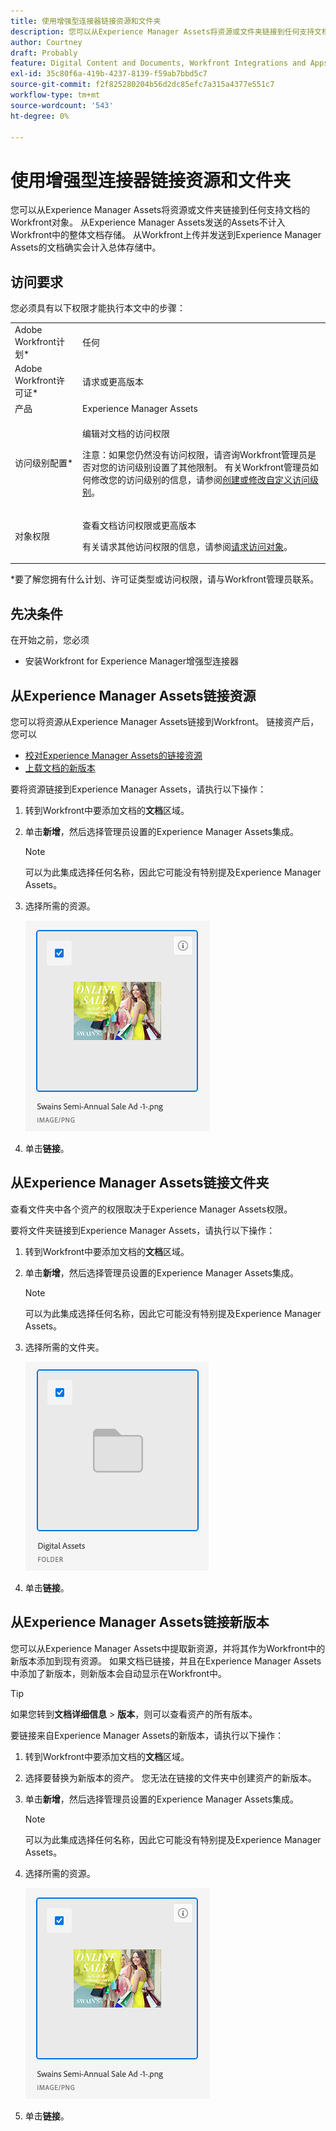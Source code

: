 ```yaml
---
title: 使用增强型连接器链接资源和文件夹
description: 您可以从Experience Manager Assets将资源或文件夹链接到任何支持文档的Workfront对象。
author: Courtney
draft: Probably
feature: Digital Content and Documents, Workfront Integrations and Apps
exl-id: 35c80f6a-419b-4237-8139-f59ab7bbd5c7
source-git-commit: f2f825280204b56d2dc85efc7a315a4377e551c7
workflow-type: tm+mt
source-wordcount: '543'
ht-degree: 0%

---
```


# 使用增强型连接器链接资源和文件夹

您可以从Experience Manager Assets将资源或文件夹链接到任何支持文档的Workfront对象。 从Experience Manager Assets发送的Assets不计入Workfront中的整体文档存储。 从Workfront上传并发送到Experience Manager Assets的文档确实会计入总体存储中。

## 访问要求

您必须具有以下权限才能执行本文中的步骤：

<table style="table-layout:auto"> 
 <col> 
 <col> 
 <tbody> 
  <tr> 
   <td role="rowheader">Adobe Workfront计划*</td> 
   <td> <p>任何</p> </td> 
  </tr> 
  <tr> 
   <td role="rowheader">Adobe Workfront许可证*</td> 
   <td> <p>请求或更高版本</p> </td> 
  </tr> 
  <tr> 
   <td role="rowheader">产品</td> 
   <td>Experience Manager Assets </td> 
  </tr> 
  <tr> 
   <td role="rowheader">访问级别配置*</td> 
   <td> <p>编辑对文档的访问权限</p> <p>注意：如果您仍然没有访问权限，请咨询Workfront管理员是否对您的访问级别设置了其他限制。 有关Workfront管理员如何修改您的访问级别的信息，请参阅<a href="../../../administration-and-setup/add-users/configure-and-grant-access/create-modify-access-levels.md" class="MCXref xref">创建或修改自定义访问级别</a>。</p> </td> 
  </tr> 
  <tr> 
   <td role="rowheader">对象权限</td> 
   <td> <p>查看文档访问权限或更高版本</p> <p>有关请求其他访问权限的信息，请参阅<a href="../../../workfront-basics/grant-and-request-access-to-objects/request-access.md" class="MCXref xref">请求访问对象</a>。</p> </td> 
  </tr> 
 </tbody> 
</table>

&#42;要了解您拥有什么计划、许可证类型或访问权限，请与Workfront管理员联系。

## 先决条件

在开始之前，您必须

* 安装Workfront for Experience Manager增强型连接器

## 从Experience Manager Assets链接资源

您可以将资源从Experience Manager Assets链接到Workfront。 链接资产后，您可以

* [校对Experience Manager Assets的链接资源](../../../documents/workfront-and-experience-manager-integrations/workfront-for-experience-manager-enhanced-connector/enhanced-connector-proof-asset.md)
* [上载文档的新版本](../../../documents/managing-documents/upload-new-document-version.md)

要将资源链接到Experience Manager Assets，请执行以下操作：

1. 转到Workfront中要添加文档的&#x200B;**文档**&#x200B;区域。
1. 单击&#x200B;**新增**，然后选择管理员设置的Experience Manager Assets集成。

   >[!NOTE]
   >
   >可以为此集成选择任何名称，因此它可能没有特别提及Experience Manager Assets。

1. 选择所需的资源。

   ![](assets/select-an-asset.png)

1. 单击&#x200B;**链接**。

## 从Experience Manager Assets链接文件夹

查看文件夹中各个资产的权限取决于Experience Manager Assets权限。

要将文件夹链接到Experience Manager Assets，请执行以下操作：

1. 转到Workfront中要添加文档的&#x200B;**文档**&#x200B;区域。
1. 单击&#x200B;**新增**，然后选择管理员设置的Experience Manager Assets集成。

   >[!NOTE]
   >
   >可以为此集成选择任何名称，因此它可能没有特别提及Experience Manager Assets。

1. 选择所需的文件夹。

   ![](assets/select-a-folder.png)

1. 单击&#x200B;**链接**。

## 从Experience Manager Assets链接新版本

您可以从Experience Manager Assets中提取新资源，并将其作为Workfront中的新版本添加到现有资源。 如果文档已链接，并且在Experience Manager Assets中添加了新版本，则新版本会自动显示在Workfront中。

>[!TIP]
>
>如果您转到&#x200B;**文档详细信息** > **版本**，则可以查看资产的所有版本。

要链接来自Experience Manager Assets的新版本，请执行以下操作：

1. 转到Workfront中要添加文档的&#x200B;**文档**&#x200B;区域。
1. 选择要替换为新版本的资产。 您无法在链接的文件夹中创建资产的新版本。
1. 单击&#x200B;**新增**，然后选择管理员设置的Experience Manager Assets集成。

   >[!NOTE]
   >
   >可以为此集成选择任何名称，因此它可能没有特别提及Experience Manager Assets。

1. 选择所需的资源。

   ![](assets/select-an-asset.png)

1. 单击&#x200B;**链接**。
